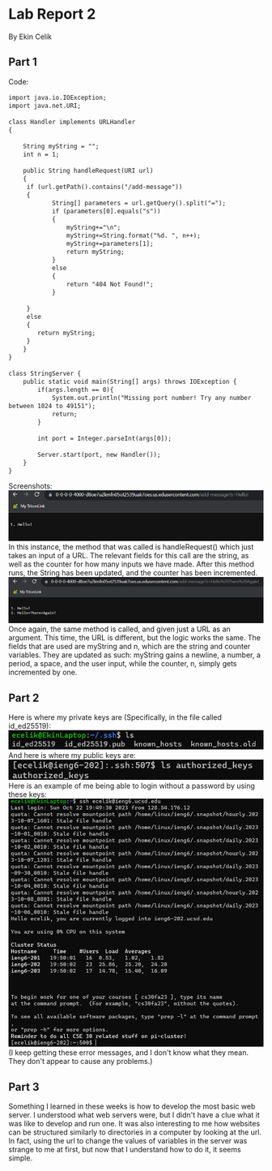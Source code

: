 # Lab Report 2
By Ekin Celik
## Part 1
Code:
```
import java.io.IOException;
import java.net.URI;

class Handler implements URLHandler 
{

    String myString = "";
    int n = 1;

    public String handleRequest(URI url) 
    {
     if (url.getPath().contains("/add-message")) 
     {
            String[] parameters = url.getQuery().split("=");
            if (parameters[0].equals("s")) 
            {
                myString+="\n";
                myString+=String.format("%d. ", n++);
                myString+=parameters[1];
                return myString;
            }
            else
            {
                return "404 Not Found!";
            }

     }
     else
     {
        return myString;
     }
    }
}

class StringServer {
    public static void main(String[] args) throws IOException {
        if(args.length == 0){
            System.out.println("Missing port number! Try any number between 1024 to 49151");
            return;
        }

        int port = Integer.parseInt(args[0]);

        Server.start(port, new Handler());
    }
}
```
Screenshots:
![after1](./test2.png)
In this instance, the method that was called is handleRequest() which just takes an input of a URL. The relevant fields for this call are the string, as well as the counter for how many inputs we have made. After this method runs, the String has been updated, and the counter has been incremented.
![after2](./test3.png)
Once again, the same method is called, and given just a URL as an argument. This time, the URL is different, but the logic works the same. The fields that are used are myString and n, which are the string and counter variables. They are updated as such: myString gains a newline, a number, a period, a space, and the user input, while the counter, n, simply gets incremented by one.
## Part 2
Here is where my private keys are (Specifically, in the file called id_ed25519):  
![privatekeys](./privatekeylocal.png)  
And here is where my public keys are:  
![publickeys](./publickeysremote.png)  
Here is an example of me being able to login without a password by using these keys:  
![login](./login.png)  
(I keep getting these error messages, and I don't know what they mean. They don't appear to cause any problems.)  
## Part 3  
Something I learned in these weeks is how to develop the most basic web server. I understood what web servers were, but I didn't have a clue what it was like to develop and run one. It was also interesting to me how websites can be structured similarly to directories in a computer by looking at the url. In fact, using the url to change the values of variables in the server was strange to me at first, but now that I understand how to do it, it seems simple.


